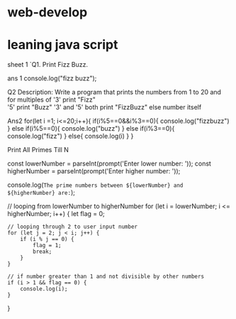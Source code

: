 # web-develop


# leaning java script
sheet 1 
`Q1.  Print Fizz Buzz.

ans 1
console.log("fizz buzz");


Q2
Description: Write a program that prints the numbers from
 1 to 20 and for multiples of 
'3' print "Fizz"  
'5' print "Buzz"
'3' and '5' both print "FizzBuzz"
else number itself

Ans2
for(let i =1; i<=20;i++){
    if(i%5==0&&i%3==0){
       console.log("fizzbuzz")
   }
    else if(i%5==0){
        console.log("buzz")
    }
    else if(i%3==0){
      console.log("fizz")
    }
  else{
    console.log(i)
  }
}

Print All Primes Till N

const lowerNumber = parseInt(prompt('Enter lower number: '));
const higherNumber = parseInt(prompt('Enter higher number: '));

console.log(`The prime numbers between ${lowerNumber} and ${higherNumber} are:`);

// looping from lowerNumber to higherNumber
for (let i = lowerNumber; i <= higherNumber; i++) {
    let flag = 0;

    // looping through 2 to user input number
    for (let j = 2; j < i; j++) {
        if (i % j == 0) {
            flag = 1;
            break;
        }
    }

    // if number greater than 1 and not divisible by other numbers
    if (i > 1 && flag == 0) {
        console.log(i);
    }
}

